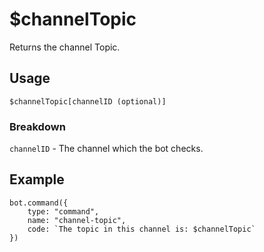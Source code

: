 # $channelTopic
Returns the channel Topic.

## Usage
```$channelTopic[channelID (optional)]```

### Breakdown
`channelID` - The channel which the bot checks.

## Example
```
bot.command({
    type: "command",
    name: "channel-topic",
    code: `The topic in this channel is: $channelTopic`
})
````
